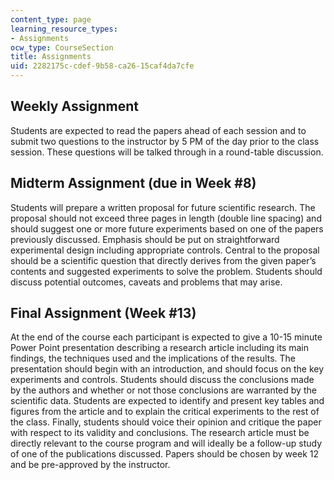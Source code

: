 ```yaml
---
content_type: page
learning_resource_types:
- Assignments
ocw_type: CourseSection
title: Assignments
uid: 2282175c-cdef-9b58-ca26-15caf4da7cfe
---
```


Weekly Assignment
-----------------

Students are expected to read the papers ahead of each session and to submit two questions to the instructor by 5 PM of the day prior to the class session. These questions will be talked through in a round-table discussion.

Midterm Assignment (due in Week #8)
-----------------------------------

Students will prepare a written proposal for future scientific research. The proposal should not exceed three pages in length (double line spacing) and should suggest one or more future experiments based on one of the papers previously discussed. Emphasis should be put on straightforward experimental design including appropriate controls. Central to the proposal should be a scientific question that directly derives from the given paper’s contents and suggested experiments to solve the problem. Students should discuss potential outcomes, caveats and problems that may arise.

Final Assignment (Week #13)
---------------------------

At the end of the course each participant is expected to give a 10-15 minute Power Point presentation describing a research article including its main findings, the techniques used and the implications of the results. The presentation should begin with an introduction, and should focus on the key experiments and controls. Students should discuss the conclusions made by the authors and whether or not those conclusions are warranted by the scientific data. Students are expected to identify and present key tables and figures from the article and to explain the critical experiments to the rest of the class. Finally, students should voice their opinion and critique the paper with respect to its validity and conclusions. The research article must be directly relevant to the course program and will ideally be a follow-up study of one of the publications discussed. Papers should be chosen by week 12 and be pre-approved by the instructor.